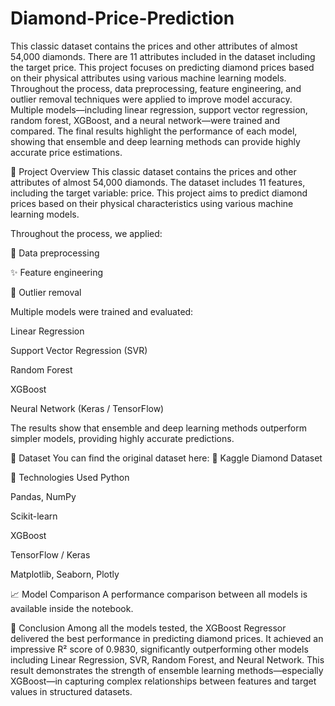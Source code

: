 # Diamond-Price-Prediction
This classic dataset contains the prices and other attributes of almost 54,000 diamonds. There are 11 attributes included in the dataset including the target price.
This project focuses on predicting diamond prices based on their physical attributes using various machine learning models. Throughout the process, data preprocessing, feature engineering, and outlier removal techniques were applied to improve model accuracy. Multiple models—including linear regression, support vector regression, random forest, XGBoost, and a neural network—were trained and compared. The final results highlight the performance of each model, showing that ensemble and deep learning methods can provide highly accurate price estimations.

📌 Project Overview
This classic dataset contains the prices and other attributes of almost 54,000 diamonds. The dataset includes 11 features, including the target variable: price.
This project aims to predict diamond prices based on their physical characteristics using various machine learning models.

Throughout the process, we applied:

🔧 Data preprocessing

✨ Feature engineering

🚫 Outlier removal

Multiple models were trained and evaluated:

Linear Regression

Support Vector Regression (SVR)

Random Forest

XGBoost

Neural Network (Keras / TensorFlow)

The results show that ensemble and deep learning methods outperform simpler models, providing highly accurate predictions.

📂 Dataset
You can find the original dataset here:
🔗 Kaggle Diamond Dataset

🧠 Technologies Used
Python

Pandas, NumPy

Scikit-learn

XGBoost

TensorFlow / Keras

Matplotlib, Seaborn, Plotly

📈 Model Comparison
A performance comparison between all models is available inside the notebook.

📌 Conclusion
Among all the models tested, the XGBoost Regressor delivered the best performance in predicting diamond prices. It achieved an impressive R² score of 0.9830, significantly outperforming other models including Linear Regression, SVR, Random Forest, and Neural Network. This result demonstrates the strength of ensemble learning methods—especially XGBoost—in capturing complex relationships between features and target values in structured datasets.



